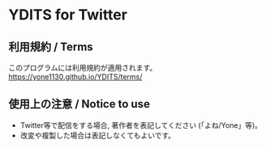 # YDITS for Twitter
## 利用規約 / Terms
このプログラムには利用規約が適用されます。
https://yone1130.github.io/YDITS/terms/

## 使用上の注意 / Notice to use
- Twitter等で配信をする場合, 著作者を表記してください (「よね/Yone」等)。
- 改変や複製した場合は表記しなくてもよいです。
